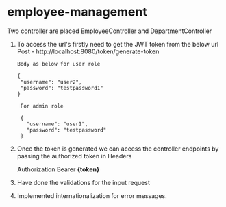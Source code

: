 # employee-management
Two controller are placed
EmployeeController and DepartmentController

1. To access the url's firstly need to get the JWT token from the below url
 Post - http://localhost:8080/token/generate-token
 
       Body as below for user role

       {
        "username": "user2",
        "password": "testpassword1"
       }

        For admin role 

        {
          "username": "user1",
          "password": "testpassword"
        }


2. Once the token is generated we can access the controller endpoints by passing the authorized token in Headers

   Authorization  Bearer **{token}**
   
 
3. Have done the validations for the input request
 
4. Implemented internationalization for error messages. 

